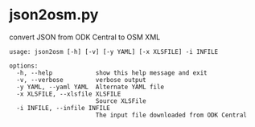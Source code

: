 # json2osm.py

convert JSON from ODK Central to OSM XML

	usage: json2osm [-h] [-v] [-y YAML] [-x XLSFILE] -i INFILE

	options:
	  -h, --help            show this help message and exit
	  -v, --verbose         verbose output
	  -y YAML, --yaml YAML  Alternate YAML file
	  -x XLSFILE, --xlsfile XLSFILE
							Source XLSFile
	  -i INFILE, --infile INFILE
							The input file downloaded from ODK Central
